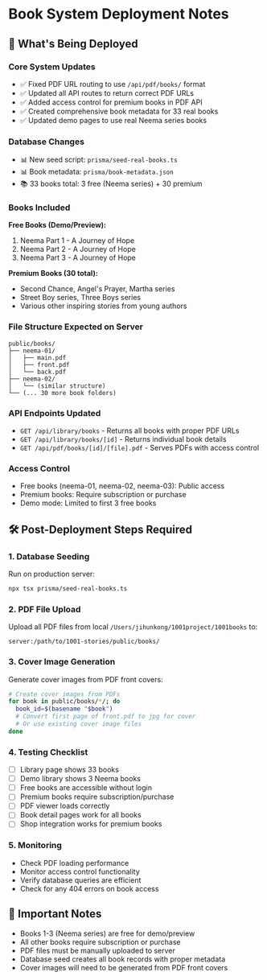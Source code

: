 # Book System Deployment Notes

## 🚀 What's Being Deployed

### Core System Updates
- ✅ Fixed PDF URL routing to use `/api/pdf/books/` format
- ✅ Updated all API routes to return correct PDF URLs
- ✅ Added access control for premium books in PDF API
- ✅ Created comprehensive book metadata for 33 real books
- ✅ Updated demo pages to use real Neema series books

### Database Changes
- 📊 New seed script: `prisma/seed-real-books.ts`
- 📊 Book metadata: `prisma/book-metadata.json`
- 📚 33 books total: 3 free (Neema series) + 30 premium

### Books Included
**Free Books (Demo/Preview):**
1. Neema Part 1 - A Journey of Hope
2. Neema Part 2 - A Journey of Hope  
3. Neema Part 3 - A Journey of Hope

**Premium Books (30 total):**
- Second Chance, Angel's Prayer, Martha series
- Street Boy series, Three Boys series
- Various other inspiring stories from young authors

### File Structure Expected on Server
```
public/books/
├── neema-01/
│   ├── main.pdf
│   ├── front.pdf
│   └── back.pdf
├── neema-02/
│   └── (similar structure)
└── (... 30 more book folders)
```

### API Endpoints Updated
- `GET /api/library/books` - Returns all books with proper PDF URLs
- `GET /api/library/books/[id]` - Returns individual book details
- `GET /api/pdf/books/[id]/[file].pdf` - Serves PDFs with access control

### Access Control
- Free books (neema-01, neema-02, neema-03): Public access
- Premium books: Require subscription or purchase
- Demo mode: Limited to first 3 free books

## 🛠️ Post-Deployment Steps Required

### 1. Database Seeding
Run on production server:
```bash
npx tsx prisma/seed-real-books.ts
```

### 2. PDF File Upload
Upload all PDF files from local `/Users/jihunkong/1001project/1001books` to:
```
server:/path/to/1001-stories/public/books/
```

### 3. Cover Image Generation
Generate cover images from PDF front covers:
```bash
# Create cover images from PDFs
for book in public/books/*/; do
  book_id=$(basename "$book")
  # Convert first page of front.pdf to jpg for cover
  # Or use existing cover image files
done
```

### 4. Testing Checklist
- [ ] Library page shows 33 books
- [ ] Demo library shows 3 Neema books
- [ ] Free books are accessible without login
- [ ] Premium books require subscription/purchase
- [ ] PDF viewer loads correctly
- [ ] Book detail pages work for all books
- [ ] Shop integration works for premium books

### 5. Monitoring
- Check PDF loading performance
- Monitor access control functionality
- Verify database queries are efficient
- Check for any 404 errors on book access

## 🚨 Important Notes
- Books 1-3 (Neema series) are free for demo/preview
- All other books require subscription or purchase
- PDF files must be manually uploaded to server
- Database seed creates all book records with proper metadata
- Cover images will need to be generated from PDF front covers
